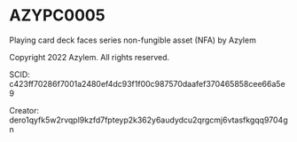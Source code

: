 # AZYPC0005
Playing card deck faces series non-fungible asset (NFA) by Azylem

Copyright 2022 Azylem. All rights reserved.

SCID: c423ff70286f7001a2480ef4dc93f1f00c987570daafef370465858cee66a5e9

Creator: dero1qyfk5w2rvqpl9kzfd7fpteyp2k362y6audydcu2qrgcmj6vtasfkgqq9704gn
